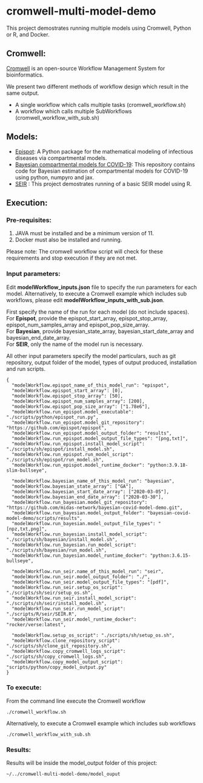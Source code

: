 # cromwell-multi-model-demo

This project demostrates running multiple models using Cromwell, Python or R, and Docker.

## Cromwell:
[Cromwell](https://github.com/broadinstitute/cromwell) is an open-source Workflow Management System for bioinformatics.

We present two different methods of workflow design which result in the same output.
- A single workflow which calls multiple tasks (cromwell_workflow.sh)
- A workflow which calls multiple SubWorkflows (cromwell_workflow_with_sub.sh)

## Models:
- [Epispot](https://github.com/epispot/epispot): A Python package for the mathematical modeling of infectious diseases via compartmental models.
- [Bayesian compartmental models for COVID-19](https://github.com/midas-network/bayesian-covid-model-demo.git): This repository contains code for Bayesian estimation of compartmental models for COVID-19 using python, numpyro and jax.
- [SEIR](https://github.com/midas-network/cromwell-SEIR-basic) : This project demostrates running of a basic SEIR model using R.


## Execution:
### Pre-requisites:
 
 1. JAVA must be installed and be a minimum version of 11.
 2. Docker must also be installed and running.

Please note: The cromwell workflow script will check for these requirements and stop execution if they are not met.


### Input parameters:
 
 Edit **modelWorkflow_inputs.json** file to specify the run parameters for each model.  Alternatively, to execute a Cromwell example which includes sub workflows, please edit **modelWorkflow_inputs_with_sub.json**.

 
 First specify the name of the run for each model (do not include spaces).\
 For **Epispot**, provide the epispot_start_array, epispot_stop_array, epispot_num_samples_array and epispot_pop_size_array.\
 For **Bayesian**, provide bayesian_state_array, bayesian_start_date_array and bayesian_end_date_array.\
 For **SEIR**, only the name of the model run is necessary.

 All other input parameters specify the model particulars, such as git repository, output folder of the model, types of output produced, installation and  run scripts.

~~~
{
  "modelWorkflow.epispot_name_of_this_model_run": "epispot",
  "modelWorkflow.epispot_start_array": [0],
  "modelWorkflow.epispot_stop_array": [50],
  "modelWorkflow.epispot_num_samples_array": [200],
  "modelWorkflow.epispot_pop_size_array": ["1.78e6"],
  "modelWorkflow.run_epispot.model_executable": "./scripts/python/epispot_run.py",
  "modelWorkflow.run_epispot.model_git_repository": "https://github.com/epispot/epispot",
  "modelWorkflow.run_epispot.model_output_folder": "results",
  "modelWorkflow.run_epispot.model_output_file_types": "[png,txt]",
  "modelWorkflow.run_epispot.install_model_script": "./scripts/sh/epispot/install_model.sh",
  "modelWorkflow.run_epispot.run_model_script": "./scripts/sh/epispot/run_model.sh",
  "modelWorkflow.run_epispot.model_runtime_docker": "python:3.9.18-slim-bullseye",

  "modelWorkflow.bayesian_name_of_this_model_run": "bayesian",
  "modelWorkflow.bayesian_state_array": ["GA"],
  "modelWorkflow.bayesian_start_date_array": ["2020-03-05"],
  "modelWorkflow.bayesian_end_date_array": ["2020-03-30"],
  "modelWorkflow.run_bayesian.model_git_repository": "https://github.com/midas-network/bayesian-covid-model-demo.git",
  "modelWorkflow.run_bayesian.model_output_folder": "bayesian-covid-model-demo/scripts/results",
  "modelWorkflow.run_bayesian.model_output_file_types": "[npz,txt,png]",
  "modelWorkflow.run_bayesian.install_model_script": "./scripts/sh/bayesian/install_model.sh",
  "modelWorkflow.run_bayesian.run_model_script": "./scripts/sh/bayesian/run_model.sh",
  "modelWorkflow.run_bayesian.model_runtime_docker": "python:3.6.15-bullseye",

  "modelWorkflow.run_seir.name_of_this_model_run": "seir",
  "modelWorkflow.run_seir.model_output_folder": "./",
  "modelWorkflow.run_seir.model_output_file_types": "[pdf]",
  "modelWorkflow.run_seir.setup_os_script": "./scripts/sh/seir/setup_os.sh",
  "modelWorkflow.run_seir.install_model_script": "./scripts/sh/seir/install_model.sh",
  "modelWorkflow.run_seir.run_model_script": "./scripts/R/seir/SEIR.R",
  "modelWorkflow.run_seir.model_runtime_docker": "rocker/verse:latest",

  "modelWorkflow.setup_os_script": "./scripts/sh/setup_os.sh",
  "modelWorkflow.clone_repository_script": "./scripts/sh/clone_git_repository.sh",
  "modelWorkflow.copy_cromwell_logs_script": "./scripts/sh/copy_cromwell_logs.sh",
  "modelWorkflow.copy_model_output_script": "scripts/python/copy_model_output.py"
}
~~~

### To execute:
 From the command line execute the Cromwell workflow
~~~
./cromwell_workflow.sh
~~~
 Alternatively, to execute a Cromwell example which includes sub workflows
~~~
./cromwell_workflow_with_sub.sh
~~~


### Results:

Results will be inside the model_output folder of this project:
~~~
~/../cromwell-multi-model-demo/model_ouput
~~~
